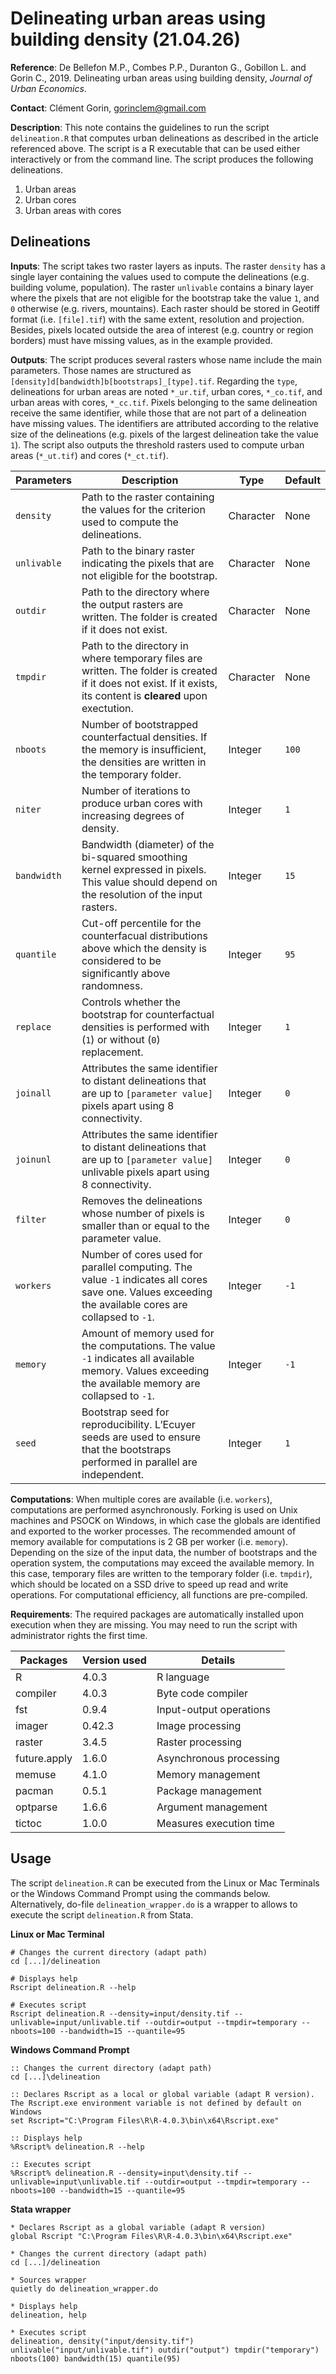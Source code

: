 # Delineating urban areas using building density (21.04.26)

**Reference**: De Bellefon M.P., Combes P.P., Duranton G., Gobillon L. and Gorin C., 2019. Delineating urban areas using building density, *Journal of Urban Economics*.

**Contact**: Clément Gorin, gorinclem@gmail.com

**Description**: This note contains the guidelines to run the script `delineation.R` that computes urban delineations as described in the article referenced above. The script is a R executable that can be used either interactively or from the command line. The script produces the following delineations.

1. Urban areas
2. Urban cores
3. Urban areas with cores

## Delineations

**Inputs**: The script takes two raster layers as inputs. The raster `density` has a single layer containing the values used to compute the delineations (e.g. building volume, population). The raster `unlivable` contains a binary layer where the pixels that are not eligible for the bootstrap take the value `1`, and `0` otherwise (e.g. rivers, mountains). Each raster should be stored in Geotiff format (i.e. `[file].tif`) with the same extent, resolution and projection. Besides, pixels located outside the area of interest (e.g. country or region borders) must have missing values, as in the example provided.

**Outputs**: The script produces several rasters whose name include the main parameters. Those names are structured as `[density]d[bandwidth]b[bootstraps]_[type].tif`. Regarding the `type`, delineations for urban areas are noted `*_ur.tif`, urban cores, `*_co.tif`, and urban areas with cores, `*_cc.tif`. Pixels belonging to the same delineation receive the same identifier, while those that are not part of a delineation have missing values. The identifiers are attributed according to the relative size of the delineations (e.g. pixels of the largest delineation take the value `1`). The script also outputs the threshold rasters used to compute urban areas (`*_ut.tif`) and cores (`*_ct.tif`).

Parameters | Description | Type | Default
---|---|---|---
`density` | Path to the raster containing the values for the criterion used to compute the delineations. | Character | None
`unlivable` | Path to the binary raster indicating the pixels that are not eligible for the bootstrap. | Character | None
`outdir` | Path to the directory where the output rasters are written. The folder is created if it does not exist. | Character | None
`tmpdir` | Path to the directory in where temporary files are written. The folder is created if it does not exist. If it exists, its content is **cleared** upon exectution. | Character | None
`nboots` | Number of bootstrapped counterfactual densities. If the memory is insufficient, the densities are written in the temporary folder. | Integer | `100`
`niter` | Number of iterations to produce urban cores with increasing degrees of density. | Integer | `1`
`bandwidth` | Bandwidth (diameter) of the bi-squared smoothing kernel expressed in pixels. This value should depend on the resolution of the input rasters. | Integer | `15`
`quantile` | Cut-off percentile for the counterfacual distributions above which the density is considered to be significantly above randomness. | Integer | `95`
`replace` | Controls whether the bootstrap for counterfactual densities is performed with (`1`) or without (`0`) replacement. | Integer | `1`
`joinall` | Attributes the same identifier to distant delineations that are up to `[parameter value]` pixels apart using 8 connectivity. | Integer | `0`
`joinunl` | Attributes the same identifier to distant delineations that are up to `[parameter value]` unlivable pixels apart using 8 connectivity. | Integer | `0`
`filter` | Removes the delineations whose number of pixels is smaller than or equal to the parameter value. | Integer | `0`
`workers` | Number of cores used for parallel computing. The value `-1` indicates all cores save one. Values exceeding the available cores are collapsed to `-1`. | Integer | `-1`
`memory` | Amount of memory used for the computations. The value `-1` indicates all available memory. Values exceeding the available memory are collapsed to `-1`. | Integer |  `-1`
`seed` | Bootstrap seed for reproducibility.  L’Ecuyer seeds are used to ensure that the bootstraps performed in parallel are independent. | Integer | `1`

**Computations**: When multiple cores are available (i.e. `workers`), computations are performed asynchronously. Forking is used on Unix machines and PSOCK on Windows, in which case the globals are identified and exported to the worker processes. The recommended amount of memory available for computations is 2 GB per worker (i.e. `memory`). Depending on the size of the input data, the number of bootstraps and the operation system, the computations may exceed the available memory. In this case, temporary files are written to the temporary folder (i.e. `tmpdir`), which should be located on a SSD drive to speed up read and write operations. For computational efficiency, all functions are pre-compiled.

**Requirements**: The required packages are automatically installed upon execution when they are missing. You may need to run the script with administrator rights the first time.

Packages | Version used | Details
--- | --- | ---
R | 4.0.3 | R language
compiler | 4.0.3 | Byte code compiler
fst | 0.9.4 | Input-output operations
imager | 0.42.3 | Image processing
raster | 3.4.5 | Raster processing
future.apply | 1.6.0 | Asynchronous processing
memuse | 4.1.0 | Memory management
pacman | 0.5.1 | Package management
optparse | 1.6.6 | Argument management
tictoc | 1.0.0 | Measures execution time

## Usage

The script `delineation.R` can be executed from the Linux or Mac Terminals or the Windows Command Prompt using the commands below. Alternatively, do-file `delineation_wrapper.do` is a wrapper to allows to execute the script `delineation.R` from Stata.


**Linux or Mac Terminal**

```
# Changes the current directory (adapt path)
cd [...]/delineation

# Displays help
Rscript delineation.R --help

# Executes script
Rscript delineation.R --density=input/density.tif --unlivable=input/unlivable.tif --outdir=output --tmpdir=temporary --nboots=100 --bandwidth=15 --quantile=95
```

**Windows Command Prompt**

```
:: Changes the current directory (adapt path)
cd [...]\delineation

:: Declares Rscript as a local or global variable (adapt R version). The Rscript.exe environment variable is not defined by default on Windows
set Rscript="C:\Program Files\R\R-4.0.3\bin\x64\Rscript.exe"

:: Displays help
%Rscript% delineation.R --help

:: Executes script
%Rscript% delineation.R --density=input\density.tif --unlivable=input\unlivable.tif --outdir=output --tmpdir=temporary --nboots=100 --bandwidth=15 --quantile=95
```

**Stata wrapper**

```
* Declares Rscript as a global variable (adapt R version)
global Rscript "C:\Program Files\R\R-4.0.3\bin\x64\Rscript.exe"

* Changes the current directory (adapt path)
cd [...]/delineation

* Sources wrapper
quietly do delineation_wrapper.do

* Displays help
delineation, help

* Executes script
delineation, density("input/density.tif") unlivable("input/unlivable.tif") outdir("output") tmpdir("temporary") nboots(100) bandwidth(15) quantile(95)
```